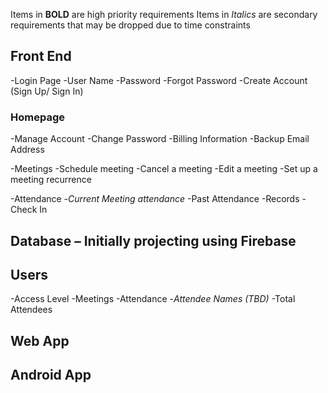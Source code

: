Items in **BOLD** are high priority requirements
Items in *Italics* are secondary requirements that may be dropped due to time constraints

## Front End

-Login Page
-User Name
-Password
-Forgot Password 
-Create Account (Sign Up/ Sign In)

### Homepage

-Manage Account
    -Change Password
    -Billing Information
    -Backup Email Address
		
-Meetings
    -Schedule meeting
    -Cancel a meeting
    -Edit a meeting
    -Set up a meeting recurrence

-Attendance
    -_Current Meeting attendance_
    -Past Attendance
    -Records
    -Check In
		
	
	
	
## Database – Initially projecting using Firebase
	
## Users
-Access Level
-Meetings
-Attendance
    -_Attendee Names (TBD)_
    -Total Attendees

		
	
## Web App
## Android App
